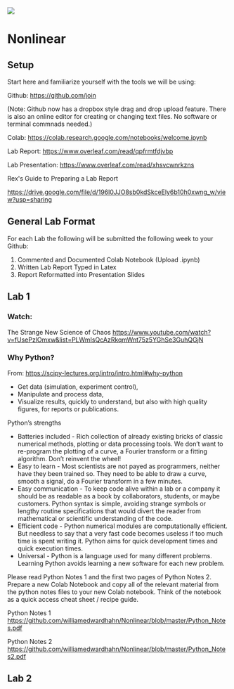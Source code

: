 <img src='http://images.computerhistory.org/revonline/images/500004490-03-01.jpg?w=600'>

# Nonlinear 

## Setup

Start here and familiarize yourself with the tools we will be using:

Github: https://github.com/join

(Note: Github now has a dropbox style drag and drop upload feature. There is also an online editor for creating or changing text files. No software or terminal commnads needed.)

Colab: https://colab.research.google.com/notebooks/welcome.ipynb

Lab Report: https://www.overleaf.com/read/qpfrmtfdjvbp

Lab Presentation: https://www.overleaf.com/read/xhsvcwnrkzns

Rex's Guide to Preparing a Lab Report

https://drive.google.com/file/d/196l0JJO8sb0kdSkceEly6b10h0xwng_w/view?usp=sharing


## General Lab Format

For each Lab the following will be submitted the following week to your Github:

1) Commented and Documented Colab Notebook (Upload .ipynb)
2) Written Lab Report Typed in Latex
3) Report Reformatted into Presentation Slides


## Lab 1

### Watch: 
The Strange New Science of Chaos
https://www.youtube.com/watch?v=fUsePzlOmxw&list=PLWmIsQcAzRkqmWnt75z5YGhSe3GuhQGjN


### Why Python?
From: https://scipy-lectures.org/intro/intro.html#why-python
* Get data (simulation, experiment control),
* Manipulate and process data,
* Visualize results, quickly to understand, but also with high quality figures, for reports or publications.

Python’s strengths
* Batteries included - Rich collection of already existing bricks of classic numerical methods, plotting or data processing tools. We don’t want to re-program the plotting of a curve, a Fourier transform or a fitting algorithm. Don’t reinvent the wheel!
* Easy to learn - Most scientists are not payed as programmers, neither have they been trained so. They need to be able to draw a curve, smooth a signal, do a Fourier transform in a few minutes.
* Easy communication - To keep code alive within a lab or a company it should be as readable as a book by collaborators, students, or maybe customers. Python syntax is simple, avoiding strange symbols or lengthy routine specifications that would divert the reader from mathematical or scientific understanding of the code.
* Efficient code - Python numerical modules are computationally efficient. But needless to say that a very fast code becomes useless if too much time is spent writing it. Python aims for quick development times and quick execution times.
* Universal - Python is a language used for many different problems. Learning Python avoids learning a new software for each new problem.



Please read Python Notes 1 and the first two pages of Python Notes 2.
Prepare a new Colab Notebook and copy all of the relevant material from the python notes files to your new Colab notebook.
Think of the notebook as a quick access cheat sheet / recipe guide.

Python Notes 1
https://github.com/williamedwardhahn/Nonlinear/blob/master/Python_Notes.pdf

Python Notes 2
https://github.com/williamedwardhahn/Nonlinear/blob/master/Python_Notes2.pdf


## Lab 2 

<!---
Chaos Game
https://colab.research.google.com/drive/11ljbmmUp6uvikRybdkv9gtQ0HaiTpmHz?usp=sharing
 -->

